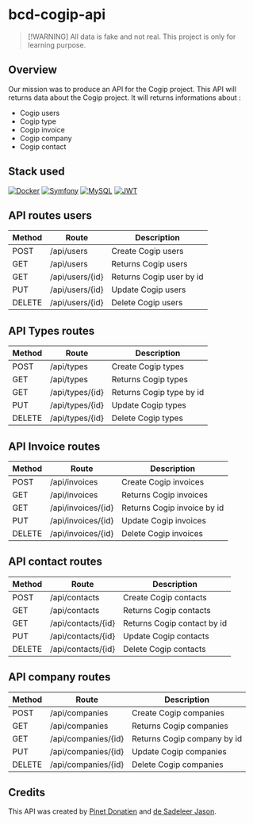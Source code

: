 # bcd-cogip-api

<!-- Admonition Disclaimer -->
> [!WARNING] All data is fake and not real. This project is only for learning purpose.

## Overview

Our mission was to produce an API for the Cogip project. This API will returns data about the Cogip project.
It will returns informations about :

- Cogip users
- Cogip type
- Cogip invoice
- Cogip company
- Cogip contact

## Stack used

[![Docker](https://img.shields.io/badge/docker-%230db7ed.svg?style=for-the-badge&logo=docker&logoColor=white)](https://www.docker.com/) [![Symfony](https://img.shields.io/badge/symfony-%23000000.svg?style=for-the-badge&logo=symfony&logoColor=white)](https://symfony.com/) [![MySQL](https://img.shields.io/badge/mysql-4479A1.svg?style=for-the-badge&logo=mysql&logoColor=white)](https://www.mysql.com/) [![JWT](https://img.shields.io/badge/Lexik_JWT-black?style=for-the-badge&logo=JSON%20web%20tokens)](https://github.com/lexik/LexikJWTAuthenticationBundle)

## API routes users

| Method | Route           | Description              |
|--------|-----------------|--------------------------|
| POST   | /api/users      | Create Cogip users       |
| GET    | /api/users      | Returns Cogip users      |
| GET    | /api/users/{id} | Returns Cogip user by id |
| PUT    | /api/users/{id} | Update Cogip users       |
| DELETE | /api/users/{id} | Delete Cogip users       |

## API Types routes

| Method | Route           | Description              |
|--------|-----------------|--------------------------|
| POST   | /api/types      | Create Cogip types       |
| GET    | /api/types      | Returns Cogip types      |
| GET    | /api/types/{id} | Returns Cogip type by id |
| PUT    | /api/types/{id} | Update Cogip types       |
| DELETE | /api/types/{id} | Delete Cogip types       |

## API Invoice routes

| Method | Route              | Description                 |
|--------|--------------------|-----------------------------|
| POST   | /api/invoices      | Create Cogip invoices       |
| GET    | /api/invoices      | Returns Cogip invoices      |
| GET    | /api/invoices/{id} | Returns Cogip invoice by id |
| PUT    | /api/invoices/{id} | Update Cogip invoices       |
| DELETE | /api/invoices/{id} | Delete Cogip invoices       |

## API contact routes

| Method | Route              | Description                 |
|--------|--------------------|-----------------------------|
| POST   | /api/contacts      | Create Cogip contacts       |
| GET    | /api/contacts      | Returns Cogip contacts      |
| GET    | /api/contacts/{id} | Returns Cogip contact by id |
| PUT    | /api/contacts/{id} | Update Cogip contacts       |
| DELETE | /api/contacts/{id} | Delete Cogip contacts       |

## API company routes

| Method | Route               | Description                 |
|--------|---------------------|-----------------------------|
| POST   | /api/companies      | Create Cogip companies      |
| GET    | /api/companies      | Returns Cogip companies     |
| GET    | /api/companies/{id} | Returns Cogip company by id |
| PUT    | /api/companies/{id} | Update Cogip companies      |
| DELETE | /api/companies/{id} | Delete Cogip companies      |

## Credits

This API was created by [Pinet Donatien](https://github.com/tidjee-dev) and [de Sadeleer Jason](https://github.com/sakakara).
